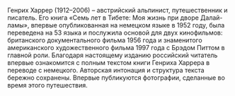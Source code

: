<!--2025-09-01 16:12:43--><!--pdate:1953-->
Генрих Харрер (1912–2006) – австрийский альпинист, путешественник и писатель. Его книга «Семь лет в Тибете: Моя жизнь при дворе Далай-ламы», впервые опубликованная на немецком языке в 1952 году, была переведена на 53 языка и послужила основой для двух кинофильмов: британского документального фильма 1956 года и знаменитого американского художественного фильма 1997 года с Брэдом Питтом в главной роли. Благодаря настоящему изданию российский читатель впервые ознакомится с полным текстом книги Генриха Харрера в переводе с немецкого. Авторская интонация и структура текста бережно сохранены. Впервые публикуются фотографии, сделанные во время этого путешествия.